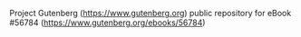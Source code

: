 Project Gutenberg (https://www.gutenberg.org) public repository for
eBook #56784 (https://www.gutenberg.org/ebooks/56784)
